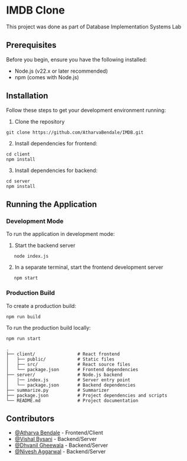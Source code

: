 # IMDB Clone
This project was done as part of Database Implementation Systems Lab
## Prerequisites
Before you begin, ensure you have the following installed:
- Node.js (v22.x or later recommended)
- npm (comes with Node.js)

## Installation
Follow these steps to get your development environment running:
1) Clone the repository
```
git clone https://github.com/AtharvaBendale/IMDB.git
```
2) Install dependencies for frontend:
```
cd client
npm install
```
3) Install dependencies for backend:
```
cd server
npm install
```

## Running the Application
### Development Mode
To run the application in development mode:
1) Start the backend server
```
   node index.js
```
2) In a separate terminal, start the frontend development server
```
   npm start
```

### Production Build
To create a production build:
```
npm run build
```
To run the production build locally:
```
npm run start
```

```
.
├── client/                # React frontend
│   ├── public/            # Static files
│   ├── src/               # React source files
│   └── package.json       # Frontend dependencies
├── server/                # Node.js backend
│   |── index.js           # Server entry point
│   └── package.json       # Backend dependencies
├── summarize.py           # Summarizer   
├── package.json           # Project dependencies and scripts
└── README.md              # Project documentation
```

## Contributors

- [@Atharva Bendale](https://github.com/AtharvaBendale) - Frontend/Client
- [@Vishal Bysani](https://github.com/Vishal-Bysani) - Backend/Server
- [@Dhvanil Gheewala](https://github.com/Dhvanil-CSE) - Backend/Server
- [@Nivesh Aggarwal](https://github.com/NiveshAggarwal) - Backend/Server
